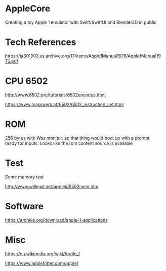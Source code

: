 # AppleCore

Creating a toy Apple 1 emulator with Swift/SwiftUI and Blender3D in public  



# Tech References

https://ia801903.us.archive.org/17/items/Apple1Manual1976/Apple1Manual1976.pdf


# CPU 6502  

http://www.6502.org/tutorials/6502opcodes.html

https://www.masswerk.at/6502/6502_instruction_set.html


# ROM 

256 bytes with Woz monitor, so that thing would boot up with a prompt ready for inputs. Looks like the rom content source is available  


# Test 

Some memory test 

http://www.willegal.net/appleii/6502mem.htm


# Software 

https://archive.org/download/apple-1-applications


# Misc

https://en.wikipedia.org/wiki/Apple_I

https://www.applefritter.com/apple1
